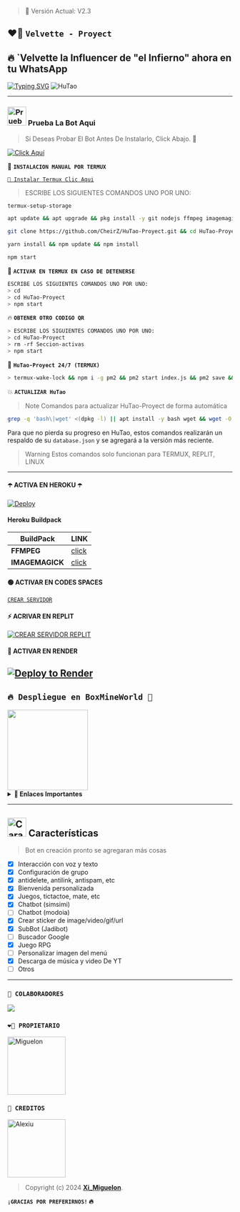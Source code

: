 > 💝 Versión Actual: V2.3

## ❤️‍🔥 **`Velvette - Proyect`**
## 🔥 **`Velvette la Influencer de "el Infierno" ahora en tu WhatsApp**
[![Typing SVG](https://readme-typing-svg.demolab.com?font=Fira+Code&pause=1000&color=FF0000&lines=Bienvenid@+a+mi+repositorio;disfruta+de+HuTao🦋+❤️‍🔥yajuuu🔥)](https://git.io/typing-svg)
![HuTao](https://files.catbox.moe/n46cln.png)

---

### <img src="https://i.pinimg.com/originals/19/80/6e/19806e91932e6054965fc83b85241270.gif" alt="Prueba La Bot Aqui" width="42" height="42"> Prueba La Bot Aqui

> Si Deseas Probar El Bot Antes De Instalarlo, Click Abajo. 🍟

[![Click Aquí](https://img.shields.io/badge/Grupo-HuTao-25D366?style=for-the-badge&logo=whatsapp&logoColor=white)](https://chat.whatsapp.com/KxHaM2J0NWPDR4RU24OmFw)

🍟 **`INSTALACION MANUAL POR TERMUX`**

[`🚩 Instalar Termux Clic Aqui`](https://www.mediafire.com/file/pqd980pnrqrz7r3/termux-app_v0.118.1+github-debug_arm64-v8a.apk/file)

> ESCRIBE LOS SIGUIENTES COMANDOS UNO POR UNO:

```bash
termux-setup-storage
```
```bash
apt update && apt upgrade && pkg install -y git nodejs ffmpeg imagemagick yarn
```
```bash
git clone https://github.com/CheirZ/HuTao-Proyect.git && cd HuTao-Proyect
```
```bash
yarn install && npm update && npm install
```
```bash
npm start
```

🍟 **`ACTIVAR EN TERMUX EN CASO DE DETENERSE`**
```bash
ESCRIBE LOS SIGUIENTES COMANDOS UNO POR UNO:
> cd 
> cd HuTao-Proyect
> npm start
```

🔥 **`OBTENER OTRO CODIGO QR`**
```bash
> ESCRIBE LOS SIGUIENTES COMANDOS UNO POR UNO:
> cd HuTao-Proyect
> rm -rf Seccion-activas
> npm start
```

🍟 **`HuTao-Proyect 24/7 (TERMUX)`**
```bash
> termux-wake-lock && npm i -g pm2 && pm2 start index.js && pm2 save && pm2 logs 
```

💥 **`ACTUALIZAR HuTao`**
> Note Comandos para actualizar HuTao-Proyect de forma automática
```bash
grep -q 'bash\|wget' <(dpkg -l) || apt install -y bash wget && wget -O - https://raw.githubusercontent.com/CheirZ/HuTao-Proyect/master/update.sh | bash
```
Para que no pierda su progreso en HuTao, estos comandos realizarán un respaldo de su `database.json` y se agregará a la versión más reciente.

> Warning Estos comandos solo funcionan para TERMUX, REPLIT, LINUX

---

#### ☂️ ACTIVA EN HEROKU ☂️
[![Deploy](https://www.herokucdn.com/deploy/button.svg)](https://heroku.com/deploy?template=https://github.com/CheirZ/HuTao-Proyect)

#### Heroku Buildpack
| BuildPack | LINK |
|--------|--------|
| **FFMPEG** |[click](https://github.com/jonathanong/heroku-buildpack-ffmpeg-latest) |
| **IMAGEMAGICK** | [click](https://github.com/DuckyTeam/heroku-buildpack-imagemagick) |

#### 🟢 ACTIVAR EN CODES SPACES 
[`CREAR SERVIDOR`](https://github.com/codespaces/new?skip_quickstart=true&machine=basicLinux32gb&repo=CheirZ/HuTao-Proyect&ref=main&geo=UsEast)

#### ⚡ ACRIVAR EN REPLIT
[![`CREAR SERVIDOR REPLIT`](https://repl.it/badge/github/CheirZ/HuTao-Proyect)](https://repl.it/github/CheirZ/HuTao-Proyect)

#### 🤍 ACTIVAR EN RENDER
[![Deploy to Render](https://render.com/images/deploy-to-render-button.svg)](https://dashboard.render.com/blueprint/new?repo=https%3A%2F%2Fgithub.com%CheirZ%HuTao-Proyect) 
---

## **`🔥 Despliegue en BoxMineWorld 🚀`**

<a href="https://boxmineworld.com">
  <img width="180px" src="https://i.imgur.com/allAyd4.png"/>
</a>

<details>
 <summary><b>📎 Enlaces Importantes</b></summary>

- **Pagina Oficial:** [`Boxmineworld`](https://boxmineworld.com)
- **Tutorial - Crear cuenta en la Dashboard:** [`Dashboard`](https://www.youtube.com/watch?v=ZAwBLuNmIlI)
- **Dashboard:** [`Dash`](https://dash.boxmineworld.com)
- **Panel:** [`Aquí`](https://panel.boxmineworld.com)
- **Dudas sobre el Host:** [`Discord`](https://discord.gg/84qsr4v) _(Preguntar por Vicemi)_
- **Canal de WhatsApp:** [`Aquí`](https://whatsapp.com/channel/0029Va71C1q2UPBOICnxu83r)

</details>

---

## <img src="https://i.pinimg.com/originals/73/69/6e/73696e022df7cd5cb3d999c6875361dd.gif" alt="Características" width="42" height="42"> Características

> Bot en creación pronto se agregaran más cosas 

- [x] Interacción con voz y texto
- [x] Configuración de grupo
- [x] antidelete, antilink, antispam, etc
- [x] Bienvenida personalizada
- [x] Juegos, tictactoe, mate, etc
- [x] Chatbot (simsimi)
- [ ] Chatbot (modoia)
- [x] Crear sticker de image/video/gif/url
- [x] SubBot (Jadibot)
- [ ] Buscador Google
- [x] Juego RPG
- [ ] Personalizar imagen del menú
- [x] Descarga de música y video De YT
- [ ] Otros

--- 


### **`🦋 COLABORADORES`**
<a href="https://github.com/CheirZ/Hutao-Proyect/graphs/contributors">
<img src="https://contrib.rocks/image?repo=CheirZ/Hutao-Proyect" /> 
</a>

### **`❤️‍🔥 PROPIETARIO`**
<a
href="https://github.com/CheirZ"><img src="https://github.com/CheirZ.png" width="130" height="130" alt="Miguelon"/></a>

### **`🎍 CREDITOS`**
<a
href="https://github.com/DevAlexJs"><img src="https://github.com/DevAlexJs.png" width="130" height="130" alt="Alexiu"/></a>

> Copyright (c) 2024 **[Xi_Miguelon](https://whatsapp.com/channel/0029Vawz6Y91SWsyLezeAb0f)**.

**`¡GRACIAS POR PREFERIRNOS!` 🔥**
